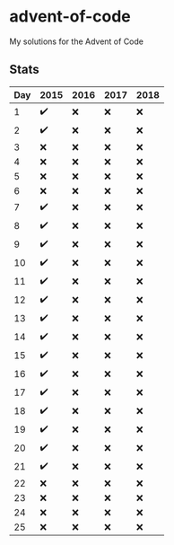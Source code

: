 # advent-of-code
My solutions for the Advent of Code

## Stats

| Day | 2015 | 2016 | 2017 | 2018 |
|-----|--------|--------|--------|--------|
| 1   | :heavy_check_mark:    | :x:    | :x:    | :x:    |
| 2   | :heavy_check_mark:    | :x:    | :x:    | :x:    |
| 3   | :x:    | :x:    | :x:    | :x:    |
| 4   | :x:    | :x:    | :x:    | :x:    |
| 5   | :x:    | :x:    | :x:    | :x:    |
| 6   | :x:    | :x:    | :x:    | :x:    |
| 7   | :heavy_check_mark:    | :x:    | :x:    | :x:    |
| 8   | :heavy_check_mark:    | :x:    | :x:    | :x:    |
| 9   | :heavy_check_mark:    | :x:    | :x:    | :x:    |
| 10  | :heavy_check_mark:    | :x:    | :x:    | :x:    |
| 11  | :heavy_check_mark:    | :x:    | :x:    | :x:    |
| 12  | :heavy_check_mark:    | :x:    | :x:    | :x:    |
| 13  | :heavy_check_mark:    | :x:    | :x:    | :x:    |
| 14  | :heavy_check_mark:    | :x:    | :x:    | :x:    |
| 15  | :heavy_check_mark:    | :x:    | :x:    | :x:    |
| 16  | :heavy_check_mark:    | :x:    | :x:    | :x:    |
| 17  | :heavy_check_mark:    | :x:    | :x:    | :x:    |
| 18  | :heavy_check_mark:    | :x:    | :x:    | :x:    |
| 19  | :heavy_check_mark:    | :x:    | :x:    | :x:    |
| 20  | :heavy_check_mark:    | :x:    | :x:    | :x:    |
| 21  | :heavy_check_mark:    | :x:    | :x:    | :x:    |
| 22  | :x:    | :x:    | :x:    | :x:    |
| 23  | :x:    | :x:    | :x:    | :x:    |
| 24  | :x:    | :x:    | :x:    | :x:    |
| 25  | :x:    | :x:    | :x:    | :x:    |
